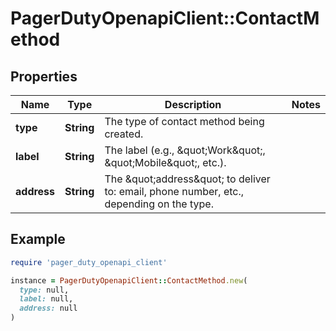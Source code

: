 # PagerDutyOpenapiClient::ContactMethod

## Properties

| Name | Type | Description | Notes |
| ---- | ---- | ----------- | ----- |
| **type** | **String** | The type of contact method being created. |  |
| **label** | **String** | The label (e.g., \&quot;Work\&quot;, \&quot;Mobile\&quot;, etc.). |  |
| **address** | **String** | The \&quot;address\&quot; to deliver to: email, phone number, etc., depending on the type. |  |

## Example

```ruby
require 'pager_duty_openapi_client'

instance = PagerDutyOpenapiClient::ContactMethod.new(
  type: null,
  label: null,
  address: null
)
```

